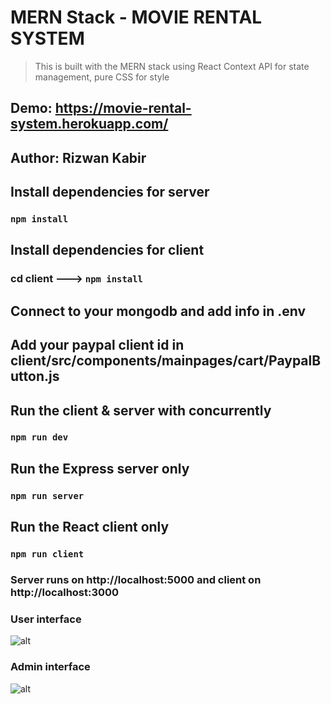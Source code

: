 # MERN Stack - MOVIE RENTAL SYSTEM
> This is built with the MERN stack using React Context API for state management, pure CSS for style

## Demo: https://movie-rental-system.herokuapp.com/

## Author: Rizwan Kabir


## Install dependencies for server 
### `npm install`

## Install dependencies for client
### cd client ---> `npm install`

## Connect to your mongodb and add info in .env

## Add your paypal client id in client/src/components/mainpages/cart/PaypalButton.js

## Run the client & server with concurrently
### `npm run dev`

## Run the Express server only
### `npm run server`

## Run the React client only
### `npm run client`

### Server runs on http://localhost:5000 and client on http://localhost:3000

### User interface 

![alt](https://i.ibb.co/P9PFJpG/home-Customer1.jpg)

### Admin interface 

![alt](https://i.ibb.co/sVTXrwP/admin-1.jpg)
